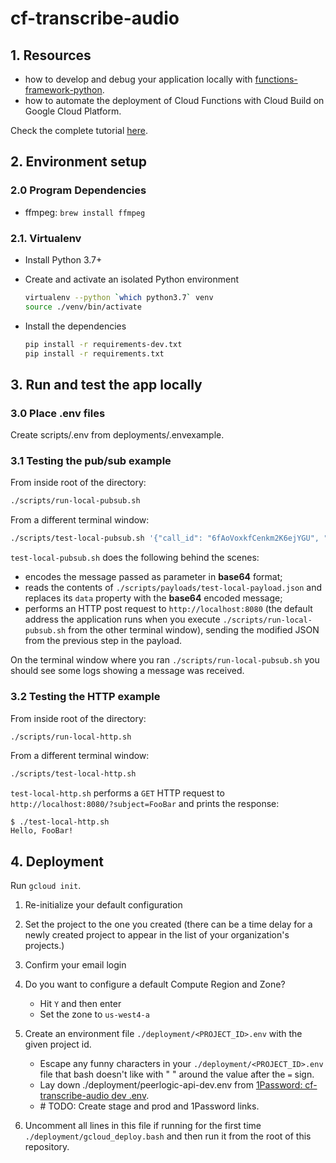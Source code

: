# cf-transcribe-audio

## 1. Resources

- how to develop and debug your application locally with [functions-framework-python](https://github.com/GoogleCloudPlatform/functions-framework-python).
- how to automate the deployment of Cloud Functions with Cloud Build on Google Cloud Platform.

Check the complete tutorial [here](https://medium.com/@ivam.santos/how-to-develop-debug-and-test-your-python-google-cloud-functions-on-your-local-dev-environment-d56ef94cb409).

## 2. Environment setup


### 2.0 Program Dependencies

- ffmpeg: `brew install ffmpeg`

### 2.1. Virtualenv

- Install Python 3.7+

- Create and activate an isolated Python environment

  ```bash
  virtualenv --python `which python3.7` venv
  source ./venv/bin/activate
  ```

- Install the dependencies

  ```bash
  pip install -r requirements-dev.txt
  pip install -r requirements.txt
  ```

## 3. Run and test the app locally

### 3.0 Place .env files
Create scripts/.env from deployments/.envexample.

### 3.1 Testing the pub/sub example

From inside root of the directory:

```bash
./scripts/run-local-pubsub.sh
```

From a different terminal window:

```bash
./scripts/test-local-pubsub.sh '{"call_id": "6fAoVoxkfCenkm2K6ejYGU", "partial_id": "bo6FTU5HbpsUmYn8TFofNq", "audio_partial_id": "a3HvzN9htW5H5j9i2X23mL"}'
```

`test-local-pubsub.sh` does the following behind the scenes:

- encodes the message passed as parameter in **base64** format;
- reads the contents of `./scripts/payloads/test-local-payload.json` and replaces its `data` property with the **base64** encoded message;
- performs an HTTP post request to `http://localhost:8080` (the default address the application runs when you execute `./scripts/run-local-pubsub.sh` from the other terminal window), sending the modified JSON from the previous step in the payload.

On the terminal window where you ran `./scripts/run-local-pubsub.sh` you should see some logs showing a message was received.

### 3.2 Testing the HTTP example

From inside root of the directory:

```bash
./scripts/run-local-http.sh
```

From a different terminal window:

```bash
./scripts/test-local-http.sh
```

`test-local-http.sh` performs a `GET` HTTP request to `http://localhost:8080/?subject=FooBar` and prints the response:

```console
$ ./test-local-http.sh
Hello, FooBar!
```

## 4. Deployment


Run `gcloud init`.

1. Re-initialize your default configuration
2. Set the project to the one you created (there can be a time delay for a newly created project to appear in the list of your organization's projects.)
3. Confirm your email login
4. Do you want to configure a default Compute Region and Zone?
   * Hit `Y` and then enter
   * Set the zone to `us-west4-a`


5. Create an environment file  `./deployment/<PROJECT_ID>.env` with the given project id.
   * Escape any funny characters in your `./deployment/<PROJECT_ID>.env` file that bash doesn't like with " " around the value after the `=` sign.
   * Lay down ./deployment/peerlogic-api-dev.env from [1Password: cf-transcribe-audio dev .env](https://start.1password.com/open/i?a=P3RU52IFYBEH3GKEDF2UBYENBQ&v=vpraap47l6wamzclmiyonzzfw4&i=ymljh6lpq5hrtikxg6k76rrai4&h=my.1password.com).
   * \# TODO: Create stage and prod and 1Password links.
6. Uncomment all lines in this file if running for the first time `./deployment/gcloud_deploy.bash` and then run it from the root of this repository.
